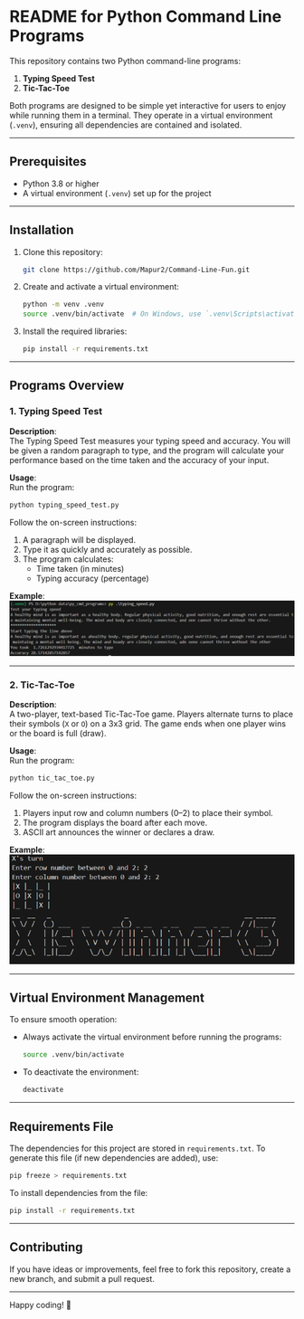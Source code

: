 # README for Python Command Line Programs

This repository contains two Python command-line programs:

1. **Typing Speed Test**
2. **Tic-Tac-Toe**

Both programs are designed to be simple yet interactive for users to enjoy while running them in a terminal. They operate in a virtual environment (`.venv`), ensuring all dependencies are contained and isolated.

---

## Prerequisites

- Python 3.8 or higher
- A virtual environment (`.venv`) set up for the project

---

## Installation

1. Clone this repository:
   ```bash
   git clone https://github.com/Mapur2/Command-Line-Fun.git
   ```

2. Create and activate a virtual environment:
   ```bash
   python -m venv .venv
   source .venv/bin/activate  # On Windows, use `.venv\Scripts\activate`
   ```

3. Install the required libraries:
   ```bash
   pip install -r requirements.txt
   ```

---

## Programs Overview

### 1. Typing Speed Test

**Description**:  
The Typing Speed Test measures your typing speed and accuracy. You will be given a random paragraph to type, and the program will calculate your performance based on the time taken and the accuracy of your input.

**Usage**:  
Run the program:
```bash
python typing_speed_test.py
```

Follow the on-screen instructions:
1. A paragraph will be displayed.
2. Type it as quickly and accurately as possible.
3. The program calculates:
   - Time taken (in minutes)
   - Typing accuracy (percentage)

**Example**:
![Typing Speed Test](typing.png)

---

### 2. Tic-Tac-Toe

**Description**:  
A two-player, text-based Tic-Tac-Toe game. Players alternate turns to place their symbols (`X` or `O`) on a 3x3 grid. The game ends when one player wins or the board is full (draw).

**Usage**:  
Run the program:
```bash
python tic_tac_toe.py
```

Follow the on-screen instructions:
1. Players input row and column numbers (0–2) to place their symbol.
2. The program displays the board after each move.
3. ASCII art announces the winner or declares a draw.

**Example**:
![Tic Tac Toe](tic.png)

---

## Virtual Environment Management

To ensure smooth operation:
- Always activate the virtual environment before running the programs:
  ```bash
  source .venv/bin/activate
  ```

- To deactivate the environment:
  ```bash
  deactivate
  ```

---

## Requirements File

The dependencies for this project are stored in `requirements.txt`. To generate this file (if new dependencies are added), use:
```bash
pip freeze > requirements.txt
```

To install dependencies from the file:
```bash
pip install -r requirements.txt
```

---

## Contributing

If you have ideas or improvements, feel free to fork this repository, create a new branch, and submit a pull request.

---

Happy coding! 🎉
